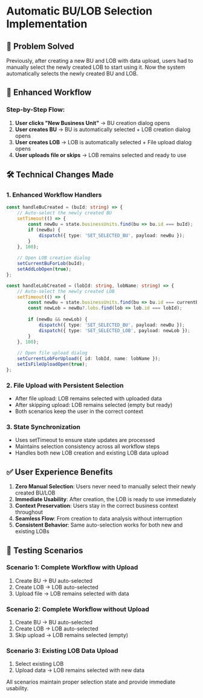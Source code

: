 # Automatic BU/LOB Selection Implementation

## 🎯 Problem Solved
Previously, after creating a new BU and LOB with data upload, users had to manually select the newly created LOB to start using it. Now the system automatically selects the newly created BU and LOB.

## 🔄 Enhanced Workflow

### Step-by-Step Flow:
1. **User clicks "New Business Unit"** → BU creation dialog opens
2. **User creates BU** → BU is automatically selected + LOB creation dialog opens
3. **User creates LOB** → LOB is automatically selected + File upload dialog opens  
4. **User uploads file or skips** → LOB remains selected and ready to use

## 🛠️ Technical Changes Made

### 1. Enhanced Workflow Handlers
```typescript
const handleBuCreated = (buId: string) => {
    // Auto-select the newly created BU
    setTimeout(() => {
        const newBu = state.businessUnits.find(bu => bu.id === buId);
        if (newBu) {
            dispatch({ type: 'SET_SELECTED_BU', payload: newBu });
        }
    }, 100);
    
    // Open LOB creation dialog
    setCurrentBuForLob(buId);
    setAddLobOpen(true);
};

const handleLobCreated = (lobId: string, lobName: string) => {
    // Auto-select the newly created LOB
    setTimeout(() => {
        const newBu = state.businessUnits.find(bu => bu.id === currentBuForLob);
        const newLob = newBu?.lobs.find(lob => lob.id === lobId);
        
        if (newBu && newLob) {
            dispatch({ type: 'SET_SELECTED_BU', payload: newBu });
            dispatch({ type: 'SET_SELECTED_LOB', payload: newLob });
        }
    }, 100);
    
    // Open file upload dialog
    setCurrentLobForUpload({ id: lobId, name: lobName });
    setIsFileUploadOpen(true);
};
```

### 2. File Upload with Persistent Selection
- After file upload: LOB remains selected with uploaded data
- After skipping upload: LOB remains selected (empty but ready)
- Both scenarios keep the user in the correct context

### 3. State Synchronization
- Uses setTimeout to ensure state updates are processed
- Maintains selection consistency across all workflow steps
- Handles both new LOB creation and existing LOB data upload

## ✅ User Experience Benefits

1. **Zero Manual Selection**: Users never need to manually select their newly created BU/LOB
2. **Immediate Usability**: After creation, the LOB is ready to use immediately
3. **Context Preservation**: Users stay in the correct business context throughout
4. **Seamless Flow**: From creation to data analysis without interruption
5. **Consistent Behavior**: Same auto-selection works for both new and existing LOBs

## 🧪 Testing Scenarios

### Scenario 1: Complete Workflow with Upload
1. Create BU → BU auto-selected
2. Create LOB → LOB auto-selected  
3. Upload file → LOB remains selected with data

### Scenario 2: Complete Workflow without Upload
1. Create BU → BU auto-selected
2. Create LOB → LOB auto-selected
3. Skip upload → LOB remains selected (empty)

### Scenario 3: Existing LOB Data Upload
1. Select existing LOB
2. Upload data → LOB remains selected with new data

All scenarios maintain proper selection state and provide immediate usability.